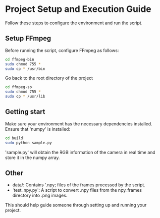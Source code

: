 # Project Setup and Execution Guide

Follow these steps to configure the environment and run the script.

## Setup FFmpeg

Before running the script, configure FFmpeg as follows:
```bash
cd ffmpeg-bin
sudo chmod 755 *
sudo cp * /usr/bin
```
Go back to the root directory of the project

```bash
cd ffmpeg-so
sudo chmod 755 *
sudo cp * /usr/lib
```
## Getting start

Make sure your environment has the necessary dependencies installed. Ensure that 'numpy' is installed:

```bash
cd build
sudo python sample.py
```
'sample.py' will obtain the RGB information of the camera in real time and store it in the numpy array.

## Other

- data/: Contains '.npy; files of the frames processed by the script.
- 'test_npy.py': A script to convert .npy files from the npy_frames directory into .png images.

This should help guide someone through setting up and running your project.






